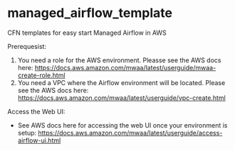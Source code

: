 # managed_airflow_template
CFN templates for easy start Managed Airflow in AWS

Prerequesist:

1. You need a role for the AWS environment. Pleasse see the AWS docs here: https://docs.aws.amazon.com/mwaa/latest/userguide/mwaa-create-role.html
2. You need a VPC where the Airflow environment will be located. Please see the AWS docs here: https://docs.aws.amazon.com/mwaa/latest/userguide/vpc-create.html

Access the Web UI:
- See AWS docs here for accessing the web UI once your environment is setup: https://docs.aws.amazon.com/mwaa/latest/userguide/access-airflow-ui.html